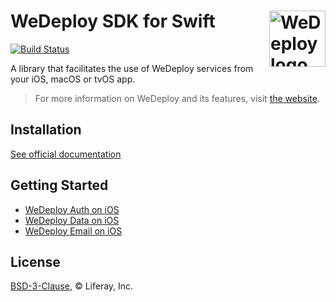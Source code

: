 # WeDeploy SDK for Swift[<img src="https://avatars3.githubusercontent.com/u/10002920" alt="WeDeploy logo" width="90" height="90" align="right">][wedeploy]
[![Build Status][cli-img]][cli-url]

A library that facilitates the use of WeDeploy services from your iOS, macOS or tvOS app.

> For more information on WeDeploy and its features, visit [the website](https://wedeploy.com).

## Installation

[See official documentation](https://wedeploy.com/docs/intro/api-clients/#3)

## Getting Started

* [WeDeploy Auth on iOS](https://wedeploy.com/tutorials/auth-ios/get-started/)
* [WeDeploy Data on iOS](https://wedeploy.com/tutorials/data-ios/get-started/)
* [WeDeploy Email on iOS](https://wedeploy.com/tutorials/email-ios/get-started/)

## License

[BSD-3-Clause](https://spdx.org/licenses/BSD-3-Clause.html), © Liferay, Inc.

[wedeploy]: https://wedeploy.com/
[cli-url]: https://travis-ci.org/wedeploy/wedeploy-sdk-swift
[cli-img]: https://travis-ci.org/wedeploy/wedeploy-sdk-swift.svg?branch=master
